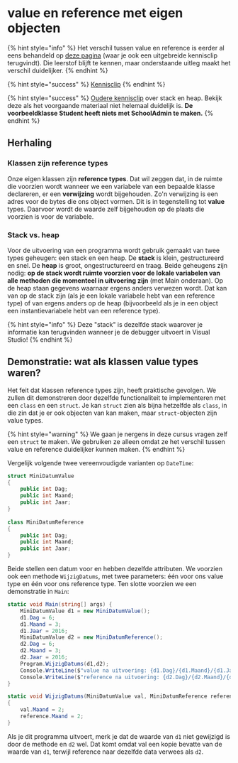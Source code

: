 # value en reference met eigen objecten

{% hint style="info" %}
Het verschil tussen value en reference is eerder al eens behandeld op [deze pagina](broken-reference) (waar je ook een uitgebreide kennisclip terugvindt). Die leerstof blijft te kennen, maar onderstaande uitleg maakt het verschil duidelijker.
{% endhint %}

{% hint style="success" %}
[Kennisclip](https://youtu.be/1uNugk3wMho)
{% endhint %}

{% hint style="success" %}
[Oudere kennisclip](https://youtu.be/N6f6S9aQukU) over stack en heap. Bekijk deze als het voorgaande materiaal niet helemaal duidelijk is. **De voorbeeldklasse Student heeft niets met SchoolAdmin te maken.**
{% endhint %}

## Herhaling

### Klassen zijn reference types

Onze eigen klassen zijn **reference types**. Dat wil zeggen dat, in de ruimte die voorzien wordt wanneer we een variabele van een bepaalde klasse declareren, er een **verwijzing** wordt bijgehouden. Zo'n verwijzing is een adres voor de bytes die ons object vormen. Dit is in tegenstelling tot **value** types. Daarvoor wordt de waarde zelf bijgehouden op de plaats die voorzien is voor de variabele.

### Stack vs. heap

Voor de uitvoering van een programma wordt gebruik gemaakt van twee types geheugen: een stack en een heap. De **stack** is klein, gestructureerd en snel. De **heap** is groot, ongestructureerd en traag. Beide geheugens zijn nodig: **op de stack wordt ruimte voorzien voor de lokale variabelen van alle methoden die momenteel in uitvoering zijn** (met Main onderaan). Op de heap staan gegevens waarnaar ergens anders verwezen wordt. Dat kan van op de stack zijn (als je een lokale variabele hebt van een reference type) of van ergens anders op de heap (bijvoorbeeld als je in een object een instantievariabele hebt van een reference type).

{% hint style="info" %}
Deze "stack" is dezelfde stack waarover je informatie kan terugvinden wanneer je de debugger uitvoert in Visual Studio!
{% endhint %}

## Demonstratie: wat als klassen value types waren?

Het feit dat klassen reference types zijn, heeft praktische gevolgen. We zullen dit demonstreren door dezelfde functionaliteit te implementeren met een `class` en een `struct`. Je kan `struct` zien als bijna hetzelfde als `class`, in die zin dat je er ook objecten van kan maken, maar `struct`-objecten zijn value types.

{% hint style="warning" %}
We gaan je nergens in deze cursus vragen zelf een `struct` te maken. We gebruiken ze alleen omdat ze het verschil tussen value en reference duidelijker kunnen maken.
{% endhint %}

Vergelijk volgende twee vereenvoudigde varianten op `DateTime`:

```csharp
struct MiniDatumValue
{
    public int Dag;
    public int Maand;
    public int Jaar;
}
    
class MiniDatumReference
{
    public int Dag;
    public int Maand;
    public int Jaar;
}
```

Beide stellen een datum voor en hebben dezelfde attributen. We voorzien ook een methode `WijzigDatums`, met twee parameters: één voor ons value type en één voor ons reference type. Ten slotte voorzien we een demonstratie in `Main`:

```csharp
static void Main(string[] args) {
    MiniDatumValue d1 = new MiniDatumValue();
    d1.Dag = 6;
    d1.Maand = 3;
    d1.Jaar = 2016;
    MiniDatumValue d2 = new MiniDatumReference();
    d2.Dag = 6;
    d2.Maand = 3;
    d2.Jaar = 2016;
    Program.WijzigDatums(d1,d2);
    Console.WriteLine($"value na uitvoering: {d1.Dag}/{d1.Maand}/{d1.Jaar}");
    Console.WriteLine($"reference na uitvoering: {d2.Dag}/{d2.Maand}/{d2.Jaar}");
}

static void WijzigDatums(MiniDatumValue val, MiniDatumReference reference)
{
    val.Maand = 2;
    reference.Maand = 2;
}
```

Als je dit programma uitvoert, merk je dat de waarde van `d1` niet gewijzigd is door de methode en `d2` wel. Dat komt omdat val een kopie bevatte van de waarde van `d1`, terwijl reference naar dezelfde data verwees als `d2`.
